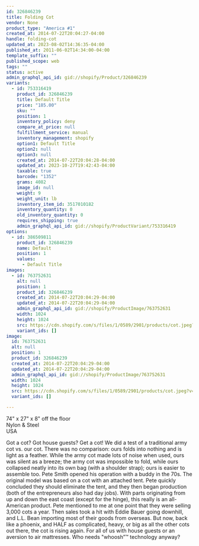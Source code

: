 ```yaml
---
id: 326846239
title: Folding Cot
vendor: None
product_type: "America #1"
created_at: 2014-07-22T20:04:27-04:00
handle: folding-cot
updated_at: 2023-08-02T14:36:35-04:00
published_at: 2011-06-02T14:34:00-04:00
template_suffix: ""
published_scope: web
tags: ""
status: active
admin_graphql_api_id: gid://shopify/Product/326846239
variants:
  - id: 753316419
    product_id: 326846239
    title: Default Title
    price: "185.00"
    sku: ""
    position: 1
    inventory_policy: deny
    compare_at_price: null
    fulfillment_service: manual
    inventory_management: shopify
    option1: Default Title
    option2: null
    option3: null
    created_at: 2014-07-22T20:04:28-04:00
    updated_at: 2023-10-27T19:42:43-04:00
    taxable: true
    barcode: "1352"
    grams: 4082
    image_id: null
    weight: 9
    weight_unit: lb
    inventory_item_id: 3517010182
    inventory_quantity: 0
    old_inventory_quantity: 0
    requires_shipping: true
    admin_graphql_api_id: gid://shopify/ProductVariant/753316419
options:
  - id: 386509811
    product_id: 326846239
    name: Default
    position: 1
    values:
      - Default Title
images:
  - id: 763752631
    alt: null
    position: 1
    product_id: 326846239
    created_at: 2014-07-22T20:04:29-04:00
    updated_at: 2014-07-22T20:04:29-04:00
    admin_graphql_api_id: gid://shopify/ProductImage/763752631
    width: 1024
    height: 1024
    src: https://cdn.shopify.com/s/files/1/0589/2901/products/cot.jpeg?v=1406073869
    variant_ids: []
image:
  id: 763752631
  alt: null
  position: 1
  product_id: 326846239
  created_at: 2014-07-22T20:04:29-04:00
  updated_at: 2014-07-22T20:04:29-04:00
  admin_graphql_api_id: gid://shopify/ProductImage/763752631
  width: 1024
  height: 1024
  src: https://cdn.shopify.com/s/files/1/0589/2901/products/cot.jpeg?v=1406073869
  variant_ids: []

---
```


74" x 27" x 8" off the floor  
Nylon & Steel  
USA

Got a cot? Got house guests? Get a cot! We did a test of a traditional army cot vs. our cot. There was no comparison: ours folds into nothing and is light as a feather. While the army cot made lots of noise when used, ours was silent as a breeze; the army cot was impossible to fold, while ours collapsed neatly into its own bag (with a shoulder strap); ours is easier to assemble too. Pete Smith opened his operation with a buddy in the 70s. The original model was based on a cot with an attached tent. Pete quickly concluded they should eliminate the tent, and they then began production (both of the entrepreneurs also had day jobs). With parts originating from up and down the east coast (except for the hinge), this really is an all-American product. Pete mentioned to me at one point that they were selling 3,000 cots a year. Then sales took a hit with Eddie Bauer going downhill, and L.L. Bean importing most of their goods from overseas. But now, back like a phoenix, and HALF as complicated, heavy, or big as all the other cots out there, the cot is rising again. For all of us with house guests or an aversion to air mattresses. Who needs "whoosh”™ technology anyway?
